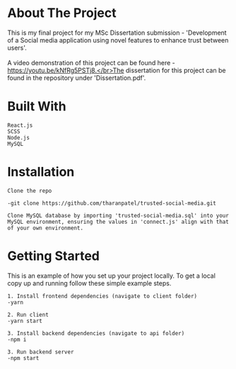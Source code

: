 # About The Project

This is my final project for my MSc Dissertation submission - 'Development of a Social media application using novel features to enhance trust between users'.</br></br> A video demonstration of this project can be found here - https://youtu.be/kNfRg5PSTj8.</br>The dissertation for this project can be found in the repository under 'Dissertation.pdf'.

# Built With

    React.js
    SCSS
    Node.js
    MySQL

# Installation

    Clone the repo

    -git clone https://github.com/tharanpatel/trusted-social-media.git

    Clone MySQL database by importing 'trusted-social-media.sql' into your MySQL environment, ensuring the values in 'connect.js' align with that of your own environment.

# Getting Started

This is an example of how you set up your project locally. To get a local copy up and running follow these simple example steps.

    1. Install frontend dependencies (navigate to client folder)
    -yarn

    2. Run client
    -yarn start

    3. Install backend dependencies (navigate to api folder)
    -npm i

    3. Run backend server
    -npm start

